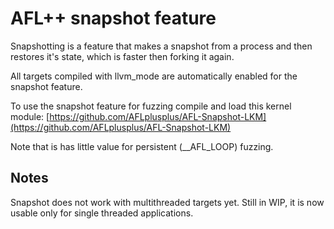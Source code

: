 # AFL++ snapshot feature

Snapshotting is a feature that makes a snapshot from a process and then
restores it's state, which is faster then forking it again.

All targets compiled with llvm_mode are automatically enabled for the
snapshot feature.

To use the snapshot feature for fuzzing compile and load this kernel
module: [https://github.com/AFLplusplus/AFL-Snapshot-LKM](https://github.com/AFLplusplus/AFL-Snapshot-LKM)

Note that is has little value for persistent (__AFL_LOOP) fuzzing.

## Notes

Snapshot does not work with multithreaded targets yet. Still in WIP, it is now usable only for single threaded applications.

